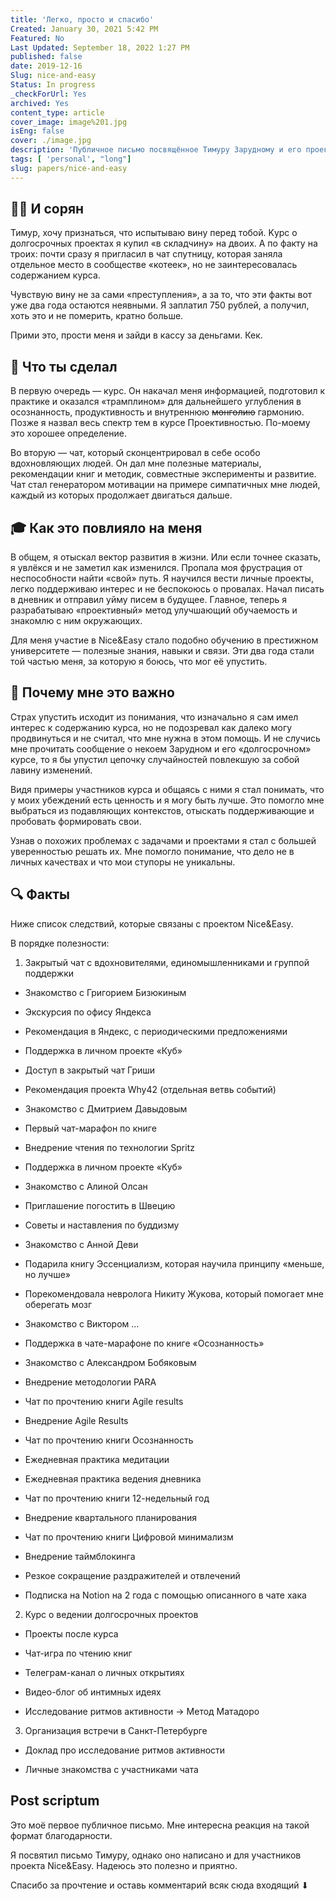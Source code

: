 ```yaml
---
title: 'Легко, просто и спасибо'
Created: January 30, 2021 5:42 PM
Featured: No
Last Updated: September 18, 2022 1:27 PM
published: false
date: 2019-12-16
Slug: nice-and-easy
Status: In progress
_checkForUrl: Yes
archived: Yes
content_type: article
cover_image: image%201.jpg
isEng: false
cover: ./image.jpg
description: 'Публичное письмо посвящённое Тимуру Зарудному и его проекту Nice&Easy'
tags: [ 'personal', "long"]
slug: papers/nice-and-easy
---
```



## 🤷‍♂️ И сорян

Тимур, хочу признаться, что испытываю вину перед тобой. Kурс о долгосрочных проектах я купил «в складчину» на двоих. А по факту на троих: почти сразу я пригласил в чат спутницу, которая заняла отдельное место в сообществе «котеек», но не заинтересовалась содержанием курса.

Чувствую вину не за сами «преступления», а за то, что эти факты вот уже два года остаются неявными. Я заплатил 750 рублей, а получил, хоть это и не померить, кратно больше.

Прими это, прости меня и зайди в кассу за деньгами. Кек.

## 🔪 Что ты сделал

В первую очередь — курс. Он накачал меня информацией, подготовил к практике и оказался «трамплином» для дальнейшего углубления в осознанность, продуктивность и внутреннюю ~~монголию~~ гармонию. Позже я назвал весь спектр тем в курсе Проективностью. По-моему это хорошее определение.

Во вторую — чат, который сконцентрировал в себе особо вдохновляющих людей. Он дал мне полезные материалы, рекомендации книг и методик, совместные эксперименты и развитие. Чат стал генератором мотивации на примере симпатичных мне людей, каждый из которых продолжает двигаться дальше.

## 🎓 Как это повлияло на меня

В общем, я отыскал вектор развития в жизни. Или если точнее сказать, я увлёкся и не заметил как изменился. Пропала моя фрустрация от неспособности найти «свой» путь. Я научился вести личные проекты, легко поддерживаю интерес и не беспокоюсь о провалах. Начал писать в дневник и отправил уйму писем в будущее. Главное, теперь я разрабатываю «проективный» метод улучшающий обучаемость и знакомлю с ним окружающих.

Для меня участие в Nice&Easy стало подобно обучению в престижном университете — полезные знания, навыки и связи. Эти два года стали той частью меня, за которую я боюсь, что мог её упустить.

## 🤯 Почему мне это важно

Страх упустить исходит из понимания, что изначально я сам имел интерес к содержанию курса, но не подозревал как далеко могу продвинуться и не считал, что мне нужна в этом помощь. И не случись мне прочитать сообщение о некоем Зарудном и его «долгосрочном» курсе, то я бы упустил цепочку случайностей повлекшую за собой лавину изменений.

Видя примеры участников курса и общаясь с ними я стал понимать, что у моих убеждений есть ценность и я могу быть лучше. Это помогло мне выбраться из подавляющих контекстов, отыскать поддерживающие и пробовать формировать свои.

Узнав о похожих проблемах с задачами и проектами я стал с большей уверенностью решать их. Мне помогло понимание, что дело не в личных качествах и что мои ступоры не уникальны.

## 🔍 Факты

Ниже список следствий, которые связаны с проектом Nice&Easy.

В порядке полезности:

1. Закрытый чат с вдохновителями, единомышленниками и группой поддержки

- Знакомство с Григорием Бизюкиным

- Экскурсия по офису Яндекса

- Рекомендация в Яндекс, с периодическими предложениями

- Поддержка в личном проекте «Куб»

- Доступ в закрытый чат Гриши

- Рекомендация проекта Why42 (отдельная ветвь событий)

- Знакомство с Дмитрием Давыдовым

- Первый чат-марафон по книге

- Внедрение чтения по технологии Spritz

- Поддержка в личном проекте «Куб»

- Знакомство с Алиной Олсан

- Приглашение погостить в Швецию

- Советы и наставления по буддизму

- Знакомство с Анной Деви

- Подарила книгу Эссенциализм, которая научила принципу «меньше, но лучше»

- Порекомендовала невролога Никиту Жукова, который помогает мне оберегать мозг

- Знакомство с Виктором ...

- Поддержка в чате-марафоне по книге «Осознанность»

- Знакомство с Александром Бобяковым

- Внедрение методологии PARA

- Чат по прочтению книги Agile results

- Внедрение Agile Results

- Чат по прочтению книги Осознанность

- Ежедневная практика медитации

- Ежедневная практика ведения дневника

- Чат по прочтению книги 12-недельный год

- Внедрение квартального планирования

- Чат по прочтению книги Цифровой минимализм

- Внедрение таймблокинга

- Резкое сокращение раздражителей и отвлечений

- Подписка на Notion на 2 года с помощью описанного в чате хака

2. Курс о ведении долгосрочных проектов

- Проекты после курса

- Чат-игра по чтению книг

- Телеграм-канал о личных открытиях

- Видео-блог об интимных идеях

- Исследование ритмов активности → Метод Матадоро

3. Организация встречи в Санкт-Петербурге

- Доклад про исследование ритмов активности

- Личные знакомства с участниками чата

## Post scriptum

Это моё первое публичное письмо. Мне интересна реакция на такой формат благодарности.

Я посвятил письмо Тимуру, однако оно написано и для участников проекта Nice&Easy. Надеюсь это полезно и приятно.

Спасибо за прочтение и оставь комментарий всяк сюда входящий ⬇